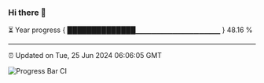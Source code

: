 ### Hi there 👋

⏳ Year progress { ██████████████▁▁▁▁▁▁▁▁▁▁▁▁▁▁▁▁ } 48.16 %

---

⏰ Updated on Tue, 25 Jun 2024 06:06:05 GMT

![Progress Bar CI](https://github.com/liununu/liununu/workflows/Progress%20Bar%20CI/badge.svg)
